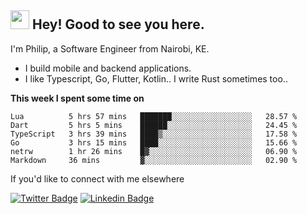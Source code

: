 <h2><img src="https://slackmojis.com/emojis/3643-cool-doge/download" width="30"/> Hey! Good to see you here.</h2>

<p>I'm Philip, a Software Engineer from Nairobi, KE. 

- I build mobile and backend applications.
- I like Typescript, Go, Flutter, Kotlin.. I write Rust sometimes too..</p>

**This week I spent some time on**
<!--START_SECTION:waka-->

```text
Lua          5 hrs 57 mins   ███████░░░░░░░░░░░░░░░░░░   28.57 %
Dart         5 hrs 5 mins    ██████░░░░░░░░░░░░░░░░░░░   24.45 %
TypeScript   3 hrs 39 mins   ████▒░░░░░░░░░░░░░░░░░░░░   17.58 %
Go           3 hrs 15 mins   ████░░░░░░░░░░░░░░░░░░░░░   15.66 %
netrw        1 hr 26 mins    █▓░░░░░░░░░░░░░░░░░░░░░░░   06.90 %
Markdown     36 mins         ▓░░░░░░░░░░░░░░░░░░░░░░░░   02.90 %
```

<!--END_SECTION:waka-->

If you'd like to connect with me elsewhere

[![Twitter Badge](https://img.shields.io/badge/-Twitter-1ca0f1?style=flat-square&labelColor=1ca0f1&logo=twitter&logoColor=white&link=https://twitter.com/_diogorodrigues)](https://twitter.com/kimathiphil)  [![Linkedin Badge](https://img.shields.io/badge/-LinkedIn-blue?style=flat-square&logo=Linkedin&logoColor=white&link=https://www.linkedin.com/in/philip-kimathi-2604a9114/)](https://www.linkedin.com/in/philip-kimathi-2604a9114/)
